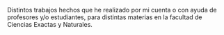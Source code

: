 Distintos trabajos hechos que he realizado por mi cuenta o con ayuda de profesores y/o estudiantes, para distintas materias en la facultad de Ciencias Exactas y Naturales.
